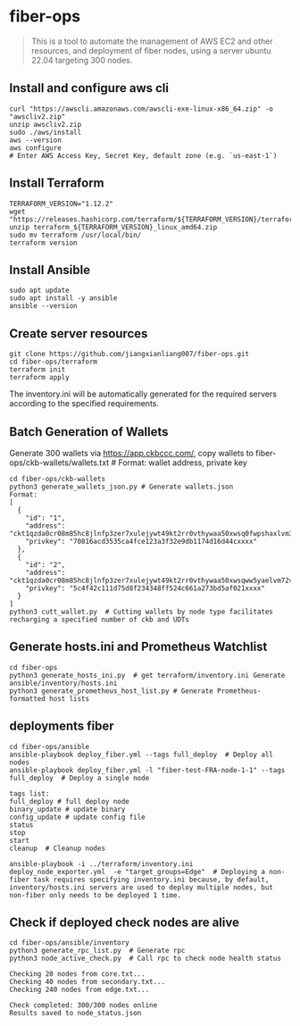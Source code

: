 # fiber-ops

> This is a tool to automate the management of AWS EC2 and other resources, and deployment of fiber nodes, using a server ubuntu 22.04 targeting 300 nodes.

## Install and configure aws cli
```
curl "https://awscli.amazonaws.com/awscli-exe-linux-x86_64.zip" -o "awscliv2.zip"
unzip awscliv2.zip
sudo ./aws/install
aws --version  
aws configure
# Enter AWS Access Key, Secret Key, default zone (e.g. `us-east-1`)
```

## Install Terraform
```
TERRAFORM_VERSION="1.12.2" 
wget "https://releases.hashicorp.com/terraform/${TERRAFORM_VERSION}/terraform_${TERRAFORM_VERSION}_linux_amd64.zip"
unzip terraform_${TERRAFORM_VERSION}_linux_amd64.zip
sudo mv terraform /usr/local/bin/
terraform version 
```

## Install Ansible
```
sudo apt update
sudo apt install -y ansible
ansible --version
```

## Create server resources
```
git clone https://github.com/jiangxianliang007/fiber-ops.git
cd fiber-ops/terraform
terraform init
terraform apply
```

The inventory.ini will be automatically generated for the required servers according to the specified requirements.

## Batch Generation of Wallets

Generate 300 wallets via https://app.ckbccc.com/, copy wallets to fiber-ops/ckb-wallets/wallets.txt # Format: wallet address, private key

```
cd fiber-ops/ckb-wallets
python3 generate_wallets_json.py # Generate wallets.json 
Format:
[
  {
    "id": "1",
    "address": "ckt1qzda0cr08m85hc8jlnfp3zer7xulejywt49kt2rr0vthywaa50xwsq0fwpshaxlvm3lxx",
    "privkey": "70816acd3535ca4fce123a3f32e9db1174d16d44cxxxx"
  },
  {
    "id": "2",
    "address": "ckt1qzda0cr08m85hc8jlnfp3zer7xulejywt49kt2rr0vthywaa50xwsqww5yaelvm72vrxxx",
    "privkey": "5c4f42c111d75d8f234348ff524c661a273bd5af021xxxx"
  }
]
python3 cutt_wallet.py  # Cutting wallets by node type facilitates recharging a specified number of ckb and UDTs
```

## Generate hosts.ini and Prometheus Watchlist

```
cd fiber-ops
python3 generate_hosts_ini.py  # get terraform/inventory.ini Generate ansible/inventory/hosts.ini
python3 generate_prometheus_host_list.py # Generate Prometheus-formatted host lists
```

## deployments fiber
```
cd fiber-ops/ansible
ansible-playbook deploy_fiber.yml --tags full_deploy  # Deploy all nodes
ansible-playbook deploy_fiber.yml -l "fiber-test-FRA-node-1-1" --tags full_deploy  # Deploy a single node

tags list:
full_deploy # full deploy node 
binary_update # update binary 
config_update # update config file
status
stop 
start
cleanup  # Cleanup nodes

ansible-playbook -i ../terraform/inventory.ini deploy_node_exporter.yml  -e "target_groups=Edge"  # Deploying a non-fiber task requires specifying inventory.ini because, by default, inventory/hosts.ini servers are used to deploy multiple nodes, but non-fiber only needs to be deployed 1 time.
```

## Check if deployed check nodes are alive
```
cd fiber-ops/ansible/inventory
python3 generate_rpc_list.py  # Generate rpc 
python3 node_active_check.py  # Call rpc to check node health status

Checking 20 nodes from core.txt...
Checking 40 nodes from secondary.txt...
Checking 240 nodes from edge.txt...

Check completed: 300/300 nodes online
Results saved to node_status.json
```

